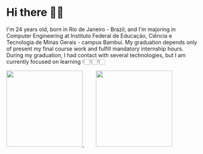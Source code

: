 # Hi there 🖖🏻

I'm 24 years old, born in Rio de Janeiro - Brazil, and I'm majoring in Computer Engineering at Instituto Federal de Educação, Ciência e Tecnologia de Minas Gerais - campus Bambuí. My graduation depends only of present my final course work and fulfill mandatory internship hours. During my graduation, I had contact with several technologies, but I am currently focused on learning 👇🏻👇🏻👇🏻

<div>
  <a href="https://angular.io/">
    <img href="https://angular.io/" src="https://cdn.worldvectorlogo.com/logos/angular-3.svg" width="200">
  </a>
   &nbsp; &nbsp; &nbsp; &nbsp;
  <a href="https://angular.io/">
    <img href="https://flutter.dev/" src="https://upload.wikimedia.org/wikipedia/commons/1/17/Google-flutter-logo.png" width="200">
  </a>
</div>
